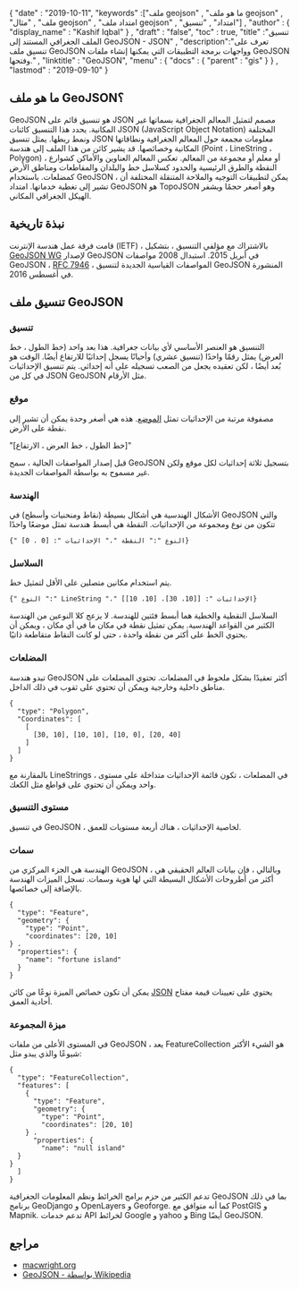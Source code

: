 {
  "date" : "2019-10-11",
  "keywords" :["ملف geojson" , "ما هو ملف geojson" , "ملف" , "مثال geojson" , "امتداد ملف geojson" , "امتداد" , "تنسيق"] ,
  "author" : {
    "display_name" : "Kashif Iqbal"
} ,
  "draft" : "false",
  "toc" : true,
  "title" :"تنسيق الملف الجغرافي المستند إلى GeoJSON - JSON" ,
  "description":"تعرف على تنسيق ملف GeoJSON وواجهات برمجة التطبيقات التي يمكنها إنشاء ملفات GeoJSON وفتحها." ,
  "linktitle" : "GeoJSON",
  "menu" : {
    "docs" : {
      "parent" : "gis"
}
} ,
  "lastmod" : "2019-09-10"
}

## ما هو ملف GeoJSON؟

GeoJSON هو تنسيق قائم على JSON مصمم لتمثيل المعالم الجغرافية بسماتها غير المكانية. يحدد هذا التنسيق كائنات JSON (JavaScript Object Notation) المختلفة ونمط ربطها. يمثل تنسيق JSON معلومات مجمعة حول المعالم الجغرافية ونطاقاتها المكانية وخصائصها. قد يشير كائن من هذا الملف إلى هندسة (Point ، LineString ، Polygon) ، أو معلم أو مجموعة من المعالم. تعكس المعالم العناوين والأماكن كشوارع النقطة والطرق الرئيسية والحدود كسلاسل خط والبلدان والمقاطعات ومناطق الأرض كمضلعات. باستخدام GeoJSON ، يمكن لتطبيقات التوجيه والملاحة المتنقلة المختلفة أن تشير إلى تغطية خدماتها. امتداد GeoJSON هو TopoJSON وهو أصغر حجمًا ويشفر الهيكل الجغرافي المكاني.

## نبذة تاريخية ##

قامت فرقة عمل هندسة الإنترنت (IETF) ، بالاشتراك مع مؤلفي التنسيق ، بتشكيل [GeoJSON WG](https://datatracker.ietf.org/wg/geojson/charter/) لإصدار GeoJSON في أبريل 2015. استبدال 2008 مواصفات GeoJSON ، [RFC 7946](https://tools.ietf.org/html/rfc7946) ، المواصفات القياسية الجديدة لتنسيق GeoJSON المنشورة في أغسطس 2016.

## تنسيق ملف GeoJSON ##

### تنسيق ###

التنسيق هو العنصر الأساسي لأي بيانات جغرافية. هذا بعد واحد (خط الطول ، خط العرض) يمثل رقمًا واحدًا (تنسيق عشري) وأحيانًا يسجل إحداثيًا للارتفاع أيضًا. الوقت هو بُعد أيضًا ، لكن تعقيده يجعل من الصعب تسجيله على أنه إحداثي. يتم تنسيق الإحداثيات في كل من JSON GeoJSON مثل الأرقام.

### موقع ###

مصفوفة مرتبة من الإحداثيات تمثل [الموضع](http://geojson.org/geojson-spec.html#positions). هذه هي أصغر وحدة يمكن أن تشير إلى نقطة على الأرض.

"[خط الطول ، خط العرض ، الارتفاع]"

قبل إصدار المواصفات الحالية ، سمح GeoJSON بتسجيل ثلاثة إحداثيات لكل موقع ولكن غير مسموح به بواسطة المواصفات الجديدة.

### الهندسة ###

الأشكال الهندسية هي أشكال بسيطة (نقاط ومنحنيات وأسطح) في GeoJSON والتي تتكون من نوع ومجموعة من الإحداثيات. النقطة هي أبسط هندسة تمثل موضعًا واحدًا

`{" النوع ":" النقطة "،" الإحداثيات ": [0 ، 0]}`

### السلاسل ###

يتم استخدام مكانين متصلين على الأقل لتمثيل خط.

`{" النوع ":" LineString "،" الإحداثيات ": [[10، 30]، [10، 10]]}`

السلاسل النقطية والخطية هما أبسط فئتين للهندسة. لا يزعج كلا النوعين من الهندسة الكثير من القواعد الهندسية. يمكن تمثيل نقطة في مكان ما في أي مكان ، ويمكن أن يحتوي الخط على أكثر من نقطة واحدة ، حتى لو كانت النقاط متقاطعة ذاتيًا.

### المضلعات ###

تبدو هندسة GeoJSON أكثر تعقيدًا بشكل ملحوظ في المضلعات. تحتوي المضلعات على مناطق داخلية وخارجية ويمكن أن تحتوي على ثقوب في ذلك الداخل.

```
{
  "type": "Polygon",
  "Coordinates": [
    [
      [30, 10], [10, 10], [10, 0], [20, 40]
    ]
  ]
}
```

بالمقارنة مع LineStrings ، في المضلعات ، تكون قائمة الإحداثيات متداخلة على مستوى واحد ويمكن أن تحتوي على قواطع مثل الكعك.

### مستوى التنسيق ###

في تنسيق GeoJSON ، لخاصية الإحداثيات ، هناك أربعة مستويات للعمق.

### سمات ###

الهندسة هي الجزء المركزي من GeoJSON ، وبالتالي ، فإن بيانات العالم الحقيقي هي أكثر من أطروحات الأشكال البسيطة التي لها هوية وسمات. تسجل الميزات الهندسة بالإضافة إلى خصائصها.

```
{
  "type": "Feature",
  "geometry": {
    "type": "Point",
    "coordinates": [20, 10]
} ،
  "properties": {
    "name": "fortune island"
  }
}

```

يمكن أن تكون خصائص الميزة نوعًا من كائن [JSON](http://json.org/) يحتوي على تعيينات قيمة مفتاح أحادية العمق.

### ميزة المجموعة ###

في المستوى الأعلى من ملفات GeoJSON ، يعد FeatureCollection هو الشيء الأكثر شيوعًا والذي يبدو مثل:

```
{
  "type": "FeatureCollection",
  "features": [
    {
      "type": "Feature",
      "geometry": {
        "type": "Point",
        "coordinates": [20, 10]
    } ،
      "properties": {
        "name": "null island"
  }
}
  ]
}
```

تدعم الكثير من حزم برامج الخرائط ونظم المعلومات الجغرافية GeoJSON بما في ذلك برنامج GeoDjango و OpenLayers و Geoforge. كما أنه متوافق مع PostGIS و Mapnik. تدعم خدمات API لخرائط Google و yahoo و Bing أيضًا GeoJSON.

## مراجع ##

* [macwright.org](https://macwright.org/2015/03/23/geojson-second-bite.html)
* [GeoJSON - بواسطة Wikipedia](https://en.wikipedia.org/wiki/GeoJSON)

